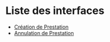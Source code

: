 # Liste des interfaces

- [Création de Prestation](creation-prestation.md)
- [Annulation de Prestation](annulation-prestation.md)
